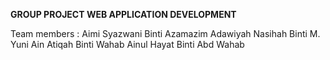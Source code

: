**GROUP PROJECT WEB APPLICATION DEVELOPMENT**

Team members : Aimi Syazwani Binti Azamazim
               Adawiyah Nasihah Binti M. Yuni
               Ain Atiqah Binti Wahab
               Ainul Hayat Binti Abd Wahab
<!---
aimisyazwani/aimisyazwani is a ✨ special ✨ repository because its `README.md` (this file) appears on your GitHub profile.
You can click the Preview link to take a look at your changes.
--->


